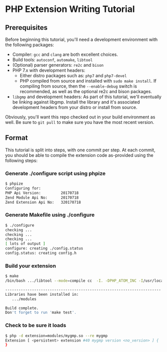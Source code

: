 # PHP Extension Writing Tutorial

## Prerequisites

Before beginning this tutorial, you'll need a development environment with the following packages:

  * Compiler: `gcc` and `clang` are both excellent choices.
  * Build tools: `autoconf`, `automake`, `libtool`
  * (Optional) parser generators: `re2c` and `bison`
  * PHP 7.x with development headers:
    * Either distro packages such as: `php7` and `php7-devel`
    * PHP compiled from source and installed with `sudo make install`. If compiling from source, then the `--enable-debug` switch is recommended, as well as the optional re2c and bison packages.
  * `libgmp` and development headers: As part of this tutorial, we'll eventually be linking against libgmp.  Install the library and it's associated development headers from your distro or install from source.


Obviously, you'll want this repo checked out in your build environment as well.
Be sure to `git pull` to make sure you have the most recent version.

## Format

This tutorial is split into steps, with one commit per step.
At each commit, you should be able to compile the extension code
as-provided using the following steps:

### Generate ./configure script using phpize

```sh
$ phpize
Configuring for:
PHP Api Version:         20170718
Zend Module Api No:      20170718
Zend Extension Api No:   320170718
```

### Generate Makefile using ./configure

```sh
$ ./configure
checking ...
checking ...
checking ...
[ lots of output ]
configure: creating ./config.status
config.status: creating config.h
```

### Build your extension

```sh
$ make
/bin/bash .../libtool --mode=compile cc  -I. -DPHP_ATOM_INC -I/usr/local/include/php -I/usr/local/include/php/main -I/usr/local/include/php/TSRM -I/usr/local/include/php/Zend -I/usr/local/include/php/ext -DHAVE_CONFIG_H -g -O0 -c mygmp.c modules/mygmp.so

----------------------------------------------------------------------
Libraries have been installed in:
   .../modules

Build complete.
Don't forget to run 'make test'.
```

### Check to be sure it loads

```sh
$ php -d extension=modules/mygmp.so --re mygmp
Extension [ <persistent> extension #40 mygmp version <no_version> ] {
}
```

